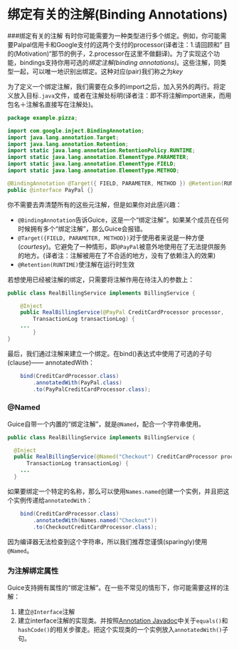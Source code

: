 # 绑定有关的注解(Binding Annotations)

###绑定有关的注解
有时你可能需要为一种类型进行多个绑定。例如，你可能需要Palpal信用卡和Google支付的这两个支付的processor(译者注：1.请回顾和” 目的(Motivation)“那节的例子，2.processor在这里不做翻译)。为了实现这个功能，bindings支持你用可选的*绑定注解(binding annotations)*。这些注解，同类型一起，可以唯一地识别出绑定。这种对应(pair)我们称之为*key*

为了定义一个绑定注解，我们需要在众多的import之后，加入另外的两行。将定义放入目标`.java`文件，或者在注解处标明(译者注：即不将注解import进来，而用包名＋注解名直接写在注解处)。

```java
package example.pizza;

import com.google.inject.BindingAnnotation;
import java.lang.annotation.Target;
import java.lang.annotation.Retention;
import static java.lang.annotation.RetentionPolicy.RUNTIME;
import static java.lang.annotation.ElementType.PARAMETER;
import static java.lang.annotation.ElementType.FIELD;
import static java.lang.annotation.ElementType.METHOD;

@BindingAnnotation @Target({ FIELD, PARAMETER, METHOD }) @Retention(RUNTIME)
public @interface PayPal {}
```

你不需要去弄清楚所有的这些元注解，但是如果你对此感兴趣：
* `@BindingAnnotation`告诉Guice，这是一个“绑定注解”。如果某个成员在任何时候拥有多个“绑定注解”，那么Guice会报错。
* `@Target({FIELD, PARAMETER, METHOD})`对于使用者来说是一种方便(*courtesy*)。它避免了一种情形，即`@PayPal`被意外地使用在了无法提供服务的地方。(译者注：注解被用在了不合适的地方，没有了依赖注入的效果)
* `@Retention(RUNTIME)`使注解在运行时生效

若想使用已经被注解的绑定，只需要将注解作用在待注入的参数上：

```java
public class RealBillingService implements BillingService {

    @Inject
    public RealBillingService(@PayPal CreditCardProcessor processor, 
        TransactionLog transactionLog) {
    ...
        }
}
```

最后，我们通过注解来建立一个绑定。在bind()表达式中使用了可选的子句(clause)—— annotatedWith：

```java
    bind(CreditCardProcessor.class)
        .annotatedWith(PayPal.class)
        .to(PayPalCreditCardProcessor.class);
```





### @Named
Guice自带一个内置的“绑定注解”，就是`@Named`，配合一个字符串使用。

```java
public class RealBillingService implements BillingService {

  @Inject
  public RealBillingService(@Named("Checkout") CreditCardProcessor processor,
      TransactionLog transactionLog) {
    ...
  }
```

如果要绑定一个特定的名称，那么可以使用`Names.named`创建一个实例，并且把这个实例传递给`annotatedWith`：

```java
    bind(CreditCardProcessor.class)
        .annotatedWith(Names.named("Checkout"))
        .to(CheckoutCreditCardProcessor.class);
```

因为编译器无法检查到这个字符串，所以我们推荐您谨慎(sparingly)使用`@Named`。




### 为注解绑定属性

Guice支持拥有属性的“绑定注解”。在一些不常见的情形下，你可能需要这样的注解：

1. 建立`@Interface`注解
2. 建立interface注解的实现类。并按照[Annotation Javadoc]()中关于`equals()`和`hashCode()`的相关步骤走。把这个实现类的一个实例放入`annotatedWith()`子句。